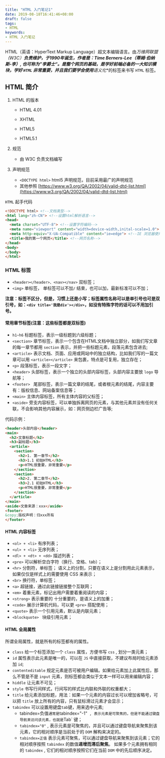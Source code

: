 ```yaml
---
title: "HTML 入门笔记1"
date: 2019-08-18T16:41:46+08:00
draft: false
tags:
- HTML
keywords:
- HTML 入门笔记
---
```


HTML（英语：HyperText Markup Language）超文本编辑语言。由**万维网联盟（W3C）**负责维护，于1990年诞生，作者是：Time Berners-Lee（蒂姆·伯纳斯-李）, 也可称为”李爵士“。是整个网页的基础，是学好前端必备的一大知识模块，学好 `HTML` 非常重要，并且我们要学会使用***语义化**的标签来书写 `HTML` 标签。

<!--more-->

## HTML 简介

1. HTML 的版本

   - HTML 4.01

   - XHTML
   - HTML5
   - HTML5.1

2. 规范
   - 由 W3C 负责文档编写

3. 声明规范
   - `<DOCTYPE html>` html5 声明规范，目前采用最广的声明规范
   - 其他参照 [https://www.w3.org/QA/2002/04/valid-dtd-list.html](https://www.w3.org/QA/2002/04/valid-dtd-list.html)

`HTML` 起手代码

```html
<!DOCTYPE html> <!--文档类型-->
<html lang="zh-CN"> <!--设置html解析语言-->
<head>
  <meta charset="UTF-8"> <!--设置字符编码-->
  <meta name="viewport" content="width=device-width,inital-scale=1.0"> <!--移动端适配代码-->
  <meta http-equiv="X-UA-Compatible" content="ie=edge"> <!--IE 浏览器使用最新版本-->
  <title>我的第一个网页</title> <!--网页名称-->
</head>
<body>
</body>
</html>
```

### HTML 标签

- `<header></header>、<nav></nav>` 双标签；
- `<img>` 单标签， 单标签可以不加`/` 结束，也可以加，最新标准可以不加；

**注意：标签不区分，但是，习惯上还是小写；标签属性名称可以是单引号也可是双引号，如：`<div title='我是div'></div>`，如没有特殊字符的话可以不用加引号。**

#### 常用章节标签(注意：这些标签都是双标签)

- `h1~h6` 标题标签，表示一级标题到六级标题；
- `<section>` 章节标签，表示一个包含在HTML文档中独立部分，如我们写文章的每一章节都用 `section` 表示，并把一些标题元素，段落元素包含进去;
- `<article>` 表示文档、页面、应用或网站中的独立结构，比如我们写的一篇文章可以用 `<article></article>` 来包裹，特点是可复用，独立存在；
- `<p>` 段落标签，表示一段文字；
- `<header>` 头部标签，表示一个独立的头部内容标签，头部内容主要放 `logo` 导航等；
- `<footer> ` 尾部标签，表示一篇文章的结尾，或者根元素的结尾，内容主要有：版权信息、网站备案信息等；
- `<main>`  主体内容标签，所有主体内容的父标签；
- `<aside>` 旁支内容标签，可以单独拆离网页的元素，与其他元素并没有任何关联，不会影响其他内容展示，如：网页侧边栏广告等;

代码示例：

```html
<header>头部内容</header>
<main>
  <h2>文章标题</h2>
  <h3>副标题</h3>
  <article>
    <section>
      <h2>1. 第一章节</h2>
      <h3>1.1 初始HTML</h3>
      <p>HTML很重要，非常重要</p>
    </section>
    <section>
      <h2>2. 第二章节</h2>
      <h3>2.1 初始HTML</h3>
      <p>HTML很重要，非常重要</p>
    </section>
  </article>
</main>
<aside>文章来源：xxx</aside>
<footer>
&copy;版权声明：归xxx所有
</footer>
```

#### HTML 内容标签

- `<ol> + <li>` 有序列表；
- `<ul> + <li>` 无序列表；
- `<dl> + <dt> + <dd>` 描述列表；
- `<pre>` 可以解析空白字符（换行、空格、tab）；
- `<hr>` 分割符，单标签； 语义上的分割，只要在语义上是分割用此元素表示，如果仅仅是样式上的需要使用 CSS 来表示；
- `<br>` 换行符，单标签；
- `<a>` 超链接，通过此链接链接整个互联网；
- `<em>` 着重元素，标记出用户需要着重阅读的内容；
- `<strong>` 表示重要的 十分重要的，是语义上的加重；
- `<code>` 展示计算机代码，可以更 `<pre>` 搭配使用；
-  `<quote>` 表示一个引用元素，默认是内联元素；
- `<blockquote> ` 块级引用元素；

#### HTML 全局属性

所谓全局属性，就是所有的标签都有的属性。

- `class`  给一个标签添加一个 `class` 属性，方便书写 `css` , 划分一类元素；
- `id` 属性表示此元素是唯一的，可以在 `JS` 中直接获取，不建议布局时给元素添加 `id`;
- `contenteditable` 规定元素是否可被用户编辑。如果给元素加上此属性后，那么不管是不是 `input` 元素，则标签都会类似于文本一样可以用来编辑内容；
- `hiddle` 让元素不可见；
- `style` 书写行间样式，行间写的样式比内联和外联的权重都大；
- `title` 给元素添加标题，用法：如果一个元素的内容过长可以增加省略号，可以把 `title` 放上所有的内容，只有鼠标滑过元素才会显示；
- `tabindex` 可以设置用键盘`tab`键，用来选中元素;
  - tabindex=负值` 通常是 `tabindex="-1"` , 表示元素是可聚焦的，但是不能通过键盘导航来访问该元素，也就是`Tab` 键；
  - `tabindex="0"` , 表示元素是可聚焦的，并且可以通过键盘导航来聚焦到该元素，它的相对顺序是当前处于的 `DOM` 解构来决定的。
  - `tabindex=正值` 表示元素可聚焦，可以通过键盘导航来聚焦到该元素；它的相对顺序按照 `tabindex` 的数值**递增而滞后聚焦**。 如果多个元素拥有相同的 `tabindex` , 它们的相对顺序按照它们在当前 `DOM` 中的先后顺序决定。
